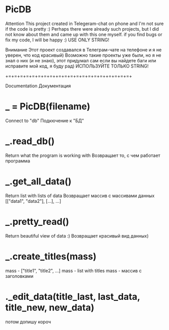 # PicDB

Attention
This project created in Telegeram-chat on phone and I'm not sure if the code is pretty :) 
Perhaps there were already such projects, but I did not know about them and came up with this one myself.
if you find bugs or fix my code, I will be happy :)
USE ONLY STRING!

Внимание
Этот проект создавался в Телеграм-чате на телефоне и я не уверен, что код красивый)
Возможно такие проекты уже были, но я не знал о них (и не знаю), этот придумал сам
если вы найдете баги или исправите мой код, я буду рад) 
ИСПОЛЬЗУЙТЕ ТОЛЬКО STRING!

+=+=+=+=+=+=+=+=++=+=+=+=+=+=+=+=++=+=+=+=+

Documentation
Документация


# _ = PicDB(filename)
Connect to "db"
Подкючение к "БД"

# _.read_db()
Return what the program is working with
Возвращает то, с чем работает программа

# _.get_all_data()
Return list with lists of data
Возвращает массив с массивами данных
[["data1", "data2"], [...], ...]

# _.pretty_read()
Return beautiful view of data :) 
Возвращает красивый вид данных)

# _.create_titles(mass)
mass - ["title1", "title2", ...]
mass - list with titles
mass - массив с заголовками

# ._edit_data(title_last, last_data, title_new, new_data)
потом допишу короч
